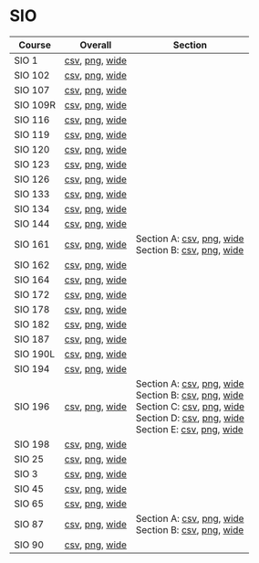 # SIO

| Course | Overall | Section |
| ------ | ------- | ------- |
| SIO 1 | [csv](https://github.com/UCSD-Historical-Enrollment-Data/2025Winter/blob/main/overall/SIO%201.csv), [png](https://raw.githubusercontent.com/UCSD-Historical-Enrollment-Data/2025Winter/main/plot_overall/SIO%201.png), [wide](https://raw.githubusercontent.com/UCSD-Historical-Enrollment-Data/2025Winter/main/plot_overall_wide/SIO%201.png) |  |
| SIO 102 | [csv](https://github.com/UCSD-Historical-Enrollment-Data/2025Winter/blob/main/overall/SIO%20102.csv), [png](https://raw.githubusercontent.com/UCSD-Historical-Enrollment-Data/2025Winter/main/plot_overall/SIO%20102.png), [wide](https://raw.githubusercontent.com/UCSD-Historical-Enrollment-Data/2025Winter/main/plot_overall_wide/SIO%20102.png) |  |
| SIO 107 | [csv](https://github.com/UCSD-Historical-Enrollment-Data/2025Winter/blob/main/overall/SIO%20107.csv), [png](https://raw.githubusercontent.com/UCSD-Historical-Enrollment-Data/2025Winter/main/plot_overall/SIO%20107.png), [wide](https://raw.githubusercontent.com/UCSD-Historical-Enrollment-Data/2025Winter/main/plot_overall_wide/SIO%20107.png) |  |
| SIO 109R | [csv](https://github.com/UCSD-Historical-Enrollment-Data/2025Winter/blob/main/overall/SIO%20109R.csv), [png](https://raw.githubusercontent.com/UCSD-Historical-Enrollment-Data/2025Winter/main/plot_overall/SIO%20109R.png), [wide](https://raw.githubusercontent.com/UCSD-Historical-Enrollment-Data/2025Winter/main/plot_overall_wide/SIO%20109R.png) |  |
| SIO 116 | [csv](https://github.com/UCSD-Historical-Enrollment-Data/2025Winter/blob/main/overall/SIO%20116.csv), [png](https://raw.githubusercontent.com/UCSD-Historical-Enrollment-Data/2025Winter/main/plot_overall/SIO%20116.png), [wide](https://raw.githubusercontent.com/UCSD-Historical-Enrollment-Data/2025Winter/main/plot_overall_wide/SIO%20116.png) |  |
| SIO 119 | [csv](https://github.com/UCSD-Historical-Enrollment-Data/2025Winter/blob/main/overall/SIO%20119.csv), [png](https://raw.githubusercontent.com/UCSD-Historical-Enrollment-Data/2025Winter/main/plot_overall/SIO%20119.png), [wide](https://raw.githubusercontent.com/UCSD-Historical-Enrollment-Data/2025Winter/main/plot_overall_wide/SIO%20119.png) |  |
| SIO 120 | [csv](https://github.com/UCSD-Historical-Enrollment-Data/2025Winter/blob/main/overall/SIO%20120.csv), [png](https://raw.githubusercontent.com/UCSD-Historical-Enrollment-Data/2025Winter/main/plot_overall/SIO%20120.png), [wide](https://raw.githubusercontent.com/UCSD-Historical-Enrollment-Data/2025Winter/main/plot_overall_wide/SIO%20120.png) |  |
| SIO 123 | [csv](https://github.com/UCSD-Historical-Enrollment-Data/2025Winter/blob/main/overall/SIO%20123.csv), [png](https://raw.githubusercontent.com/UCSD-Historical-Enrollment-Data/2025Winter/main/plot_overall/SIO%20123.png), [wide](https://raw.githubusercontent.com/UCSD-Historical-Enrollment-Data/2025Winter/main/plot_overall_wide/SIO%20123.png) |  |
| SIO 126 | [csv](https://github.com/UCSD-Historical-Enrollment-Data/2025Winter/blob/main/overall/SIO%20126.csv), [png](https://raw.githubusercontent.com/UCSD-Historical-Enrollment-Data/2025Winter/main/plot_overall/SIO%20126.png), [wide](https://raw.githubusercontent.com/UCSD-Historical-Enrollment-Data/2025Winter/main/plot_overall_wide/SIO%20126.png) |  |
| SIO 133 | [csv](https://github.com/UCSD-Historical-Enrollment-Data/2025Winter/blob/main/overall/SIO%20133.csv), [png](https://raw.githubusercontent.com/UCSD-Historical-Enrollment-Data/2025Winter/main/plot_overall/SIO%20133.png), [wide](https://raw.githubusercontent.com/UCSD-Historical-Enrollment-Data/2025Winter/main/plot_overall_wide/SIO%20133.png) |  |
| SIO 134 | [csv](https://github.com/UCSD-Historical-Enrollment-Data/2025Winter/blob/main/overall/SIO%20134.csv), [png](https://raw.githubusercontent.com/UCSD-Historical-Enrollment-Data/2025Winter/main/plot_overall/SIO%20134.png), [wide](https://raw.githubusercontent.com/UCSD-Historical-Enrollment-Data/2025Winter/main/plot_overall_wide/SIO%20134.png) |  |
| SIO 144 | [csv](https://github.com/UCSD-Historical-Enrollment-Data/2025Winter/blob/main/overall/SIO%20144.csv), [png](https://raw.githubusercontent.com/UCSD-Historical-Enrollment-Data/2025Winter/main/plot_overall/SIO%20144.png), [wide](https://raw.githubusercontent.com/UCSD-Historical-Enrollment-Data/2025Winter/main/plot_overall_wide/SIO%20144.png) |  |
| SIO 161 | [csv](https://github.com/UCSD-Historical-Enrollment-Data/2025Winter/blob/main/overall/SIO%20161.csv), [png](https://raw.githubusercontent.com/UCSD-Historical-Enrollment-Data/2025Winter/main/plot_overall/SIO%20161.png), [wide](https://raw.githubusercontent.com/UCSD-Historical-Enrollment-Data/2025Winter/main/plot_overall_wide/SIO%20161.png) | Section A: [csv](https://github.com/UCSD-Historical-Enrollment-Data/2025Winter/blob/main/section/SIO%20161_A.csv), [png](https://raw.githubusercontent.com/UCSD-Historical-Enrollment-Data/2025Winter/main/plot_section/SIO%20161_A.png), [wide](https://raw.githubusercontent.com/UCSD-Historical-Enrollment-Data/2025Winter/main/plot_section_wide/SIO%20161_A.png)<br>Section B: [csv](https://github.com/UCSD-Historical-Enrollment-Data/2025Winter/blob/main/section/SIO%20161_B.csv), [png](https://raw.githubusercontent.com/UCSD-Historical-Enrollment-Data/2025Winter/main/plot_section/SIO%20161_B.png), [wide](https://raw.githubusercontent.com/UCSD-Historical-Enrollment-Data/2025Winter/main/plot_section_wide/SIO%20161_B.png) |
| SIO 162 | [csv](https://github.com/UCSD-Historical-Enrollment-Data/2025Winter/blob/main/overall/SIO%20162.csv), [png](https://raw.githubusercontent.com/UCSD-Historical-Enrollment-Data/2025Winter/main/plot_overall/SIO%20162.png), [wide](https://raw.githubusercontent.com/UCSD-Historical-Enrollment-Data/2025Winter/main/plot_overall_wide/SIO%20162.png) |  |
| SIO 164 | [csv](https://github.com/UCSD-Historical-Enrollment-Data/2025Winter/blob/main/overall/SIO%20164.csv), [png](https://raw.githubusercontent.com/UCSD-Historical-Enrollment-Data/2025Winter/main/plot_overall/SIO%20164.png), [wide](https://raw.githubusercontent.com/UCSD-Historical-Enrollment-Data/2025Winter/main/plot_overall_wide/SIO%20164.png) |  |
| SIO 172 | [csv](https://github.com/UCSD-Historical-Enrollment-Data/2025Winter/blob/main/overall/SIO%20172.csv), [png](https://raw.githubusercontent.com/UCSD-Historical-Enrollment-Data/2025Winter/main/plot_overall/SIO%20172.png), [wide](https://raw.githubusercontent.com/UCSD-Historical-Enrollment-Data/2025Winter/main/plot_overall_wide/SIO%20172.png) |  |
| SIO 178 | [csv](https://github.com/UCSD-Historical-Enrollment-Data/2025Winter/blob/main/overall/SIO%20178.csv), [png](https://raw.githubusercontent.com/UCSD-Historical-Enrollment-Data/2025Winter/main/plot_overall/SIO%20178.png), [wide](https://raw.githubusercontent.com/UCSD-Historical-Enrollment-Data/2025Winter/main/plot_overall_wide/SIO%20178.png) |  |
| SIO 182 | [csv](https://github.com/UCSD-Historical-Enrollment-Data/2025Winter/blob/main/overall/SIO%20182.csv), [png](https://raw.githubusercontent.com/UCSD-Historical-Enrollment-Data/2025Winter/main/plot_overall/SIO%20182.png), [wide](https://raw.githubusercontent.com/UCSD-Historical-Enrollment-Data/2025Winter/main/plot_overall_wide/SIO%20182.png) |  |
| SIO 187 | [csv](https://github.com/UCSD-Historical-Enrollment-Data/2025Winter/blob/main/overall/SIO%20187.csv), [png](https://raw.githubusercontent.com/UCSD-Historical-Enrollment-Data/2025Winter/main/plot_overall/SIO%20187.png), [wide](https://raw.githubusercontent.com/UCSD-Historical-Enrollment-Data/2025Winter/main/plot_overall_wide/SIO%20187.png) |  |
| SIO 190L | [csv](https://github.com/UCSD-Historical-Enrollment-Data/2025Winter/blob/main/overall/SIO%20190L.csv), [png](https://raw.githubusercontent.com/UCSD-Historical-Enrollment-Data/2025Winter/main/plot_overall/SIO%20190L.png), [wide](https://raw.githubusercontent.com/UCSD-Historical-Enrollment-Data/2025Winter/main/plot_overall_wide/SIO%20190L.png) |  |
| SIO 194 | [csv](https://github.com/UCSD-Historical-Enrollment-Data/2025Winter/blob/main/overall/SIO%20194.csv), [png](https://raw.githubusercontent.com/UCSD-Historical-Enrollment-Data/2025Winter/main/plot_overall/SIO%20194.png), [wide](https://raw.githubusercontent.com/UCSD-Historical-Enrollment-Data/2025Winter/main/plot_overall_wide/SIO%20194.png) |  |
| SIO 196 | [csv](https://github.com/UCSD-Historical-Enrollment-Data/2025Winter/blob/main/overall/SIO%20196.csv), [png](https://raw.githubusercontent.com/UCSD-Historical-Enrollment-Data/2025Winter/main/plot_overall/SIO%20196.png), [wide](https://raw.githubusercontent.com/UCSD-Historical-Enrollment-Data/2025Winter/main/plot_overall_wide/SIO%20196.png) | Section A: [csv](https://github.com/UCSD-Historical-Enrollment-Data/2025Winter/blob/main/section/SIO%20196_A.csv), [png](https://raw.githubusercontent.com/UCSD-Historical-Enrollment-Data/2025Winter/main/plot_section/SIO%20196_A.png), [wide](https://raw.githubusercontent.com/UCSD-Historical-Enrollment-Data/2025Winter/main/plot_section_wide/SIO%20196_A.png)<br>Section B: [csv](https://github.com/UCSD-Historical-Enrollment-Data/2025Winter/blob/main/section/SIO%20196_B.csv), [png](https://raw.githubusercontent.com/UCSD-Historical-Enrollment-Data/2025Winter/main/plot_section/SIO%20196_B.png), [wide](https://raw.githubusercontent.com/UCSD-Historical-Enrollment-Data/2025Winter/main/plot_section_wide/SIO%20196_B.png)<br>Section C: [csv](https://github.com/UCSD-Historical-Enrollment-Data/2025Winter/blob/main/section/SIO%20196_C.csv), [png](https://raw.githubusercontent.com/UCSD-Historical-Enrollment-Data/2025Winter/main/plot_section/SIO%20196_C.png), [wide](https://raw.githubusercontent.com/UCSD-Historical-Enrollment-Data/2025Winter/main/plot_section_wide/SIO%20196_C.png)<br>Section D: [csv](https://github.com/UCSD-Historical-Enrollment-Data/2025Winter/blob/main/section/SIO%20196_D.csv), [png](https://raw.githubusercontent.com/UCSD-Historical-Enrollment-Data/2025Winter/main/plot_section/SIO%20196_D.png), [wide](https://raw.githubusercontent.com/UCSD-Historical-Enrollment-Data/2025Winter/main/plot_section_wide/SIO%20196_D.png)<br>Section E: [csv](https://github.com/UCSD-Historical-Enrollment-Data/2025Winter/blob/main/section/SIO%20196_E.csv), [png](https://raw.githubusercontent.com/UCSD-Historical-Enrollment-Data/2025Winter/main/plot_section/SIO%20196_E.png), [wide](https://raw.githubusercontent.com/UCSD-Historical-Enrollment-Data/2025Winter/main/plot_section_wide/SIO%20196_E.png) |
| SIO 198 | [csv](https://github.com/UCSD-Historical-Enrollment-Data/2025Winter/blob/main/overall/SIO%20198.csv), [png](https://raw.githubusercontent.com/UCSD-Historical-Enrollment-Data/2025Winter/main/plot_overall/SIO%20198.png), [wide](https://raw.githubusercontent.com/UCSD-Historical-Enrollment-Data/2025Winter/main/plot_overall_wide/SIO%20198.png) |  |
| SIO 25 | [csv](https://github.com/UCSD-Historical-Enrollment-Data/2025Winter/blob/main/overall/SIO%2025.csv), [png](https://raw.githubusercontent.com/UCSD-Historical-Enrollment-Data/2025Winter/main/plot_overall/SIO%2025.png), [wide](https://raw.githubusercontent.com/UCSD-Historical-Enrollment-Data/2025Winter/main/plot_overall_wide/SIO%2025.png) |  |
| SIO 3 | [csv](https://github.com/UCSD-Historical-Enrollment-Data/2025Winter/blob/main/overall/SIO%203.csv), [png](https://raw.githubusercontent.com/UCSD-Historical-Enrollment-Data/2025Winter/main/plot_overall/SIO%203.png), [wide](https://raw.githubusercontent.com/UCSD-Historical-Enrollment-Data/2025Winter/main/plot_overall_wide/SIO%203.png) |  |
| SIO 45 | [csv](https://github.com/UCSD-Historical-Enrollment-Data/2025Winter/blob/main/overall/SIO%2045.csv), [png](https://raw.githubusercontent.com/UCSD-Historical-Enrollment-Data/2025Winter/main/plot_overall/SIO%2045.png), [wide](https://raw.githubusercontent.com/UCSD-Historical-Enrollment-Data/2025Winter/main/plot_overall_wide/SIO%2045.png) |  |
| SIO 65 | [csv](https://github.com/UCSD-Historical-Enrollment-Data/2025Winter/blob/main/overall/SIO%2065.csv), [png](https://raw.githubusercontent.com/UCSD-Historical-Enrollment-Data/2025Winter/main/plot_overall/SIO%2065.png), [wide](https://raw.githubusercontent.com/UCSD-Historical-Enrollment-Data/2025Winter/main/plot_overall_wide/SIO%2065.png) |  |
| SIO 87 | [csv](https://github.com/UCSD-Historical-Enrollment-Data/2025Winter/blob/main/overall/SIO%2087.csv), [png](https://raw.githubusercontent.com/UCSD-Historical-Enrollment-Data/2025Winter/main/plot_overall/SIO%2087.png), [wide](https://raw.githubusercontent.com/UCSD-Historical-Enrollment-Data/2025Winter/main/plot_overall_wide/SIO%2087.png) | Section A: [csv](https://github.com/UCSD-Historical-Enrollment-Data/2025Winter/blob/main/section/SIO%2087_A.csv), [png](https://raw.githubusercontent.com/UCSD-Historical-Enrollment-Data/2025Winter/main/plot_section/SIO%2087_A.png), [wide](https://raw.githubusercontent.com/UCSD-Historical-Enrollment-Data/2025Winter/main/plot_section_wide/SIO%2087_A.png)<br>Section B: [csv](https://github.com/UCSD-Historical-Enrollment-Data/2025Winter/blob/main/section/SIO%2087_B.csv), [png](https://raw.githubusercontent.com/UCSD-Historical-Enrollment-Data/2025Winter/main/plot_section/SIO%2087_B.png), [wide](https://raw.githubusercontent.com/UCSD-Historical-Enrollment-Data/2025Winter/main/plot_section_wide/SIO%2087_B.png) |
| SIO 90 | [csv](https://github.com/UCSD-Historical-Enrollment-Data/2025Winter/blob/main/overall/SIO%2090.csv), [png](https://raw.githubusercontent.com/UCSD-Historical-Enrollment-Data/2025Winter/main/plot_overall/SIO%2090.png), [wide](https://raw.githubusercontent.com/UCSD-Historical-Enrollment-Data/2025Winter/main/plot_overall_wide/SIO%2090.png) |  |
